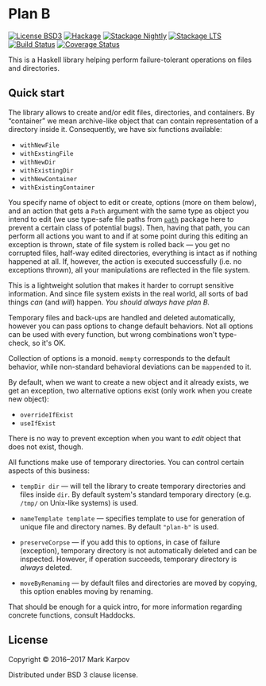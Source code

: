 # Plan B

[![License BSD3](https://img.shields.io/badge/license-BSD3-brightgreen.svg)](http://opensource.org/licenses/BSD-3-Clause)
[![Hackage](https://img.shields.io/hackage/v/plan-b.svg?style=flat)](https://hackage.haskell.org/package/plan-b)
[![Stackage Nightly](http://stackage.org/package/plan-b/badge/nightly)](http://stackage.org/nightly/package/plan-b)
[![Stackage LTS](http://stackage.org/package/plan-b/badge/lts)](http://stackage.org/lts/package/plan-b)
[![Build Status](https://travis-ci.org/mrkkrp/plan-b.svg?branch=master)](https://travis-ci.org/mrkkrp/plan-b)
[![Coverage Status](https://coveralls.io/repos/mrkkrp/plan-b/badge.svg?branch=master&service=github)](https://coveralls.io/github/mrkkrp/plan-b?branch=master)

This is a Haskell library helping perform failure-tolerant operations on
files and directories.

## Quick start

The library allows to create and/or edit files, directories, and containers.
By “container” we mean archive-like object that can contain representation
of a directory inside it. Consequently, we have six functions available:

* `withNewFile`
* `withExstingFile`
* `withNewDir`
* `withExistingDir`
* `withNewContainer`
* `withExistingContainer`

You specify name of object to edit or create, options (more on them below),
and an action that gets a `Path` argument with the same type as object you
intend to edit (we use type-safe file paths
from [`path`](https://hackage.haskell.org/package/path) package here to
prevent a certain class of potential bugs). Then, having that path, you can
perform all actions you want to and if at some point during this editing an
exception is thrown, state of file system is rolled back — you get no
corrupted files, half-way edited directories, everything is intact as if
nothing happened at all. If, however, the action is executed successfully
(i.e. no exceptions thrown), all your manipulations are reflected in the
file system.

This is a lightweight solution that makes it harder to corrupt sensitive
information. And since file system exists in the real world, all sorts of
bad things *can* (and *will*) happen. *You should always have plan B.*

Temporary files and back-ups are handled and deleted automatically, however
you can pass options to change default behaviors. Not all options can be
used with every function, but wrong combinations won't type-check, so it's
OK.

Collection of options is a monoid. `mempty` corresponds to the default
behavior, while non-standard behavioral deviations can be `mappend`ed to it.

By default, when we want to create a new object and it already exists, we
get an exception, two alternative options exist (only work when you create
new object):

* `overrideIfExist`
* `useIfExist`

There is no way to prevent exception when you want to *edit* object that
does not exist, though.

All functions make use of temporary directories. You can control certain
aspects of this business:

* `tempDir dir` — will tell the library to create temporary directories and
  files inside `dir`. By default system's standard temporary directory (e.g.
  `/tmp/` on Unix-like systems) is used.

* `nameTemplate template` — specifies template to use for generation of
  unique file and directory names. By default `"plan-b"` is used.

* `preserveCorpse` — if you add this to options, in case of failure
  (exception), temporary directory is not automatically deleted and can be
  inspected. However, if operation succeeds, temporary directory is *always*
  deleted.

* `moveByRenaming` — by default files and directories are moved by copying,
  this option enables moving by renaming.

That should be enough for a quick intro, for more information regarding
concrete functions, consult Haddocks.

## License

Copyright © 2016–2017 Mark Karpov

Distributed under BSD 3 clause license.
